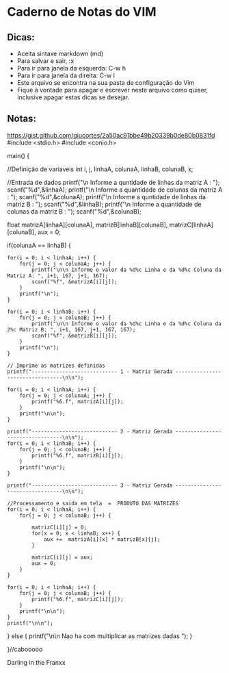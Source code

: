 # Caderno de Notas do VIM

## Dicas:

* Aceita sintaxe markdown (md)
* Para salvar e sair, :x
* Para ir para janela da esquerda: C-w h
* Para ir para janela da direita: C-w l
* Este arquivo se encontra na sua pasta de configuração do Vim
* Fique à vontade para apagar e escrever neste arquivo como quiser, inclusive apagar estas dicas se desejar.

## Notas:


https://gist.github.com/giucortes/2a50ac91bbe49b20339b0de80b0831fd
#include <stdio.h>
#include <conio.h>

main() {

//Definição de variaveis
int i, j, linhaA, colunaA, linhaB, colunaB, x;

//Entrada de dados
printf("\n Informe a quntidade de linhas da matriz A : ");
scanf("%d",&linhaA);
printf("\n Informe a quantidade de colunas da matriz A : ");
scanf("%d",&colunaA);
printf("\n Informe a quntidade de linhas da matriz B : ");
scanf("%d",&linhaB);
printf("\n Informe a quantidade de colunas da matriz B : ");
scanf("%d",&colunaB);

float matrizA[linhaA][colunaA], matrizB[linhaB][colunaB], matrizC[linhaA][colunaB], aux = 0;

if(colunaA == linhaB) {

	for(i = 0; i < linhaA; i++) {
		for(j = 0; j < colunaA; j++) {
			printf("\n\n Informe o valor da %d%c Linha e da %d%c Coluna da Matriz A: ", i+1, 167, j+1, 167);
			scanf("%f", &matrizA[i][j]);
		}
		printf("\n");
	}

	for(i = 0; i < linhaB; i++) {        
		for(j = 0; j < colunaB; j++) {
			printf("\n\n Informe o valor da %d%c Linha e da %d%c Coluna da 2%c Matriz B: ", i+1, 167, j+1, 167, 167);
			scanf("%f", &matrizB[i][j]);
		}
		printf("\n");
	}

	// Imprime as matrizes definidas
	printf("---------------------------- 1 - Matriz Gerada ---------------------------------\n\n");

	for(i = 0; i < linhaA; i++) {        
		for(j = 0; j < colunaA; j++) {
			printf("%6.f", matrizA[i][j]);
		}
		printf("\n\n");
	}

	printf("---------------------------- 2 - Matriz Gerada ---------------------------------\n\n");
	for(i = 0; i < linhaB; i++) {
		for(j = 0; j < colunaB; j++) {
			printf("%6.f", matrizB[i][j]); 
		}
		printf("\n\n");
	}

	printf("---------------------------- 3 - Matriz Gerada ---------------------------------\n\n");

	//Processamento e saida em tela  =  PRODUTO DAS MATRIZES
	for(i = 0; i < linhaA; i++) {
		for(j = 0; j < colunaB; j++) {
			
			matrizC[i][j] = 0;
			for(x = 0; x < linhaB; x++) {
				aux +=  matrizA[i][x] * matrizB[x][j];
			}

			matrizC[i][j] = aux;
			aux = 0;
		}
	}
	
	for(i = 0; i < linhaA; i++) {
		for(j = 0; j < colunaB; j++) {
			printf("%6.f", matrizC[i][j]);
		}
		printf("\n\n");
	}
	printf("\n\n");
} else {
	printf("\n\n Nao ha com multiplicar as matrizes dadas ");
}

}//cabooooo

Darling in the Franxx
